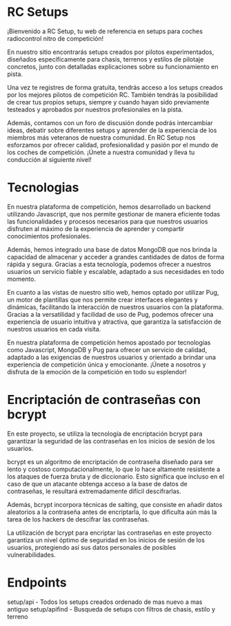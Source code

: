 # RC Setups

¡Bienvenido a RC Setup, tu web de referencia en setups para coches radiocontrol nitro de competición! 

En nuestro sitio encontrarás setups creados por pilotos experimentados, diseñados específicamente para chasis, terrenos y estilos de pilotaje concretos, junto con detalladas explicaciones sobre su funcionamiento en pista.

Una vez te registres de forma gratuita, tendrás acceso a los setups creados por los mejores pilotos de competición RC. También tendrás la posibilidad de crear tus propios setups, siempre y cuando hayan sido previamente testeados y aprobados por nuestros profesionales en la pista.

Además, contamos con un foro de discusión donde podrás intercambiar ideas, debatir sobre diferentes setups y aprender de la experiencia de los miembros más veteranos de nuestra comunidad. En RC Setup nos esforzamos por ofrecer calidad, profesionalidad y pasión por el mundo de los coches de competición. ¡Únete a nuestra comunidad y lleva tu conducción al siguiente nivel!

# Tecnologias

En nuestra plataforma de competición, hemos desarrollado un backend utilizando Javascript, que nos permite gestionar de manera eficiente todas las funcionalidades y procesos necesarios para que nuestros usuarios disfruten al máximo de la experiencia de aprender y compartir conocimientos profesionales.

Además, hemos integrado una base de datos MongoDB que nos brinda la capacidad de almacenar y acceder a grandes cantidades de datos de forma rápida y segura. Gracias a esta tecnología, podemos ofrecer a nuestros usuarios un servicio fiable y escalable, adaptado a sus necesidades en todo momento.

En cuanto a las vistas de nuestro sitio web, hemos optado por utilizar Pug, un motor de plantillas que nos permite crear interfaces elegantes y dinámicas, facilitando la interacción de nuestros usuarios con la plataforma. Gracias a la versatilidad y facilidad de uso de Pug, podemos ofrecer una experiencia de usuario intuitiva y atractiva, que garantiza la satisfacción de nuestros usuarios en cada visita.

En nuestra plataforma de competición hemos apostado por tecnologías como Javascript, MongoDB y Pug para ofrecer un servicio de calidad, adaptado a las exigencias de nuestros usuarios y orientado a brindar una experiencia de competición única y emocionante. ¡Únete a nosotros y disfruta de la emoción de la competición en todo su esplendor!

# Encriptación de contraseñas con bcrypt

En este proyecto, se utiliza la tecnología de encriptación bcrypt para garantizar la seguridad de las contraseñas en los inicios de sesión de los usuarios. 

bcrypt es un algoritmo de encriptación de contraseña diseñado para ser lento y costoso computacionalmente, lo que lo hace altamente resistente a los ataques de fuerza bruta y de diccionario. Esto significa que incluso en el caso de que un atacante obtenga acceso a la base de datos de contraseñas, le resultará extremadamente difícil descifrarlas.

Además, bcrypt incorpora técnicas de salting, que consiste en añadir datos aleatorios a la contraseña antes de encriptarla, lo que dificulta aún más la tarea de los hackers de descifrar las contraseñas.

La utilización de bcrypt para encriptar las contraseñas en este proyecto garantiza un nivel óptimo de seguridad en los inicios de sesión de los usuarios, protegiendo así sus datos personales de posibles vulnerabilidades.

# Endpoints

setup/api - Todos los setups creados ordenado de mas nuevo a mas antiguo
setup/apifind - Busqueda de setups con filtros de chasis, estilo y terreno

